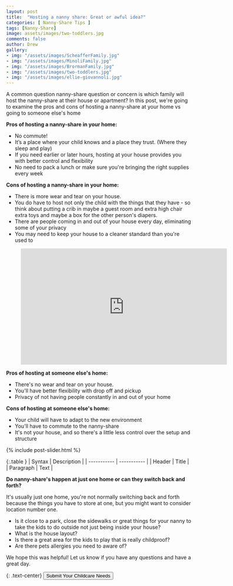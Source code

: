 ```yaml
---
layout: post
title:  "Hosting a nanny share: Great or awful idea?"
categories: [ Nanny-Share Tips ]
tags: [Nanny-Share]
image: assets/images/two-toddlers.jpg
comments: false
author: Drew
gallery: 
- img: "/assets/images/ScheafferFamily.jpg"
- img: "/assets/images/MinoliFamily.jpg"
- img: "/assets/images/BrormanFamily.jpg"
- img: "/assets/images/two-toddlers.jpg"
- img: "/assets/images/ellie-giovannoli.jpg"
---
```


A common question nanny-share question or concern is which family will host the nanny-share at their house or apartment? In this post, we're going to examine the pros and cons of hosting a nanny-share at your home vs going to someone else's home

**Pros of hosting a nanny-share in your home:**
- No commute!
- It’s a place where your child knows and a place they trust. (Where they sleep and play)
- If you need earlier or later hours, hosting at your house provides you with better control and flexibility
- No need to pack a lunch or make sure you're bringing the right supplies every week

**Cons of hosting a nanny-share in your home:**
- There is more wear and tear on your house.
- You do have to host not only the child with the things that they have - so think about putting a crib in maybe a guest room and extra high chair extra toys and maybe a box for the other person's diapers.
- There are people coming in and out of your house every day, eliminating some of your privacy
- You may need to keep your house to a cleaner standard than you're used to

<figure class="video_container">
  <iframe width="560" height="315" src="https://www.youtube.com/embed/EyU76Kw9SUc" frameborder="0" allow="accelerometer; autoplay; encrypted-media; gyroscope; picture-in-picture" allowfullscreen></iframe>
</figure>

**Pros of hosting at someone else's home:**
- There's no wear and tear on your house.
- You'll have better flexibility with drop off and pickup
- Privacy of not having people constantly in and out of your home

**Cons of hosting at someone else's home:**
- Your child will have to adapt to the new environment
- You'll have to commute to the nanny-share
- It's not your house, and so there's a little less control over the setup and structure


{% include post-slider.html  %}


{:.table }
| Syntax      | Description |
| ----------- | ----------- |
| Header      | Title       |
| Paragraph   | Text        |




**Do nanny-share's happen at just one home or can they switch back and forth?**

It's usually just one home, you're not normally switching back and forth because the things you have to store at one, but you might want to consider location number one.

- Is it close to a park, close the sidewalks or great things for your nanny to take the kids to do outside not just being inside your house?
- What is the house layout?
- Is there a great area for the kids to play that is really childproof?
- Are there pets allergies you need to aware of?

We hope this was helpful! Let us know if you have any questions and have a great day.




{: .text-center}
<button type="button" onclick="window.location.href='https://ourvillage.formstack.com/forms/village_main_form';" class="btn btn-dark">Submit Your Childcare Needs</button>

